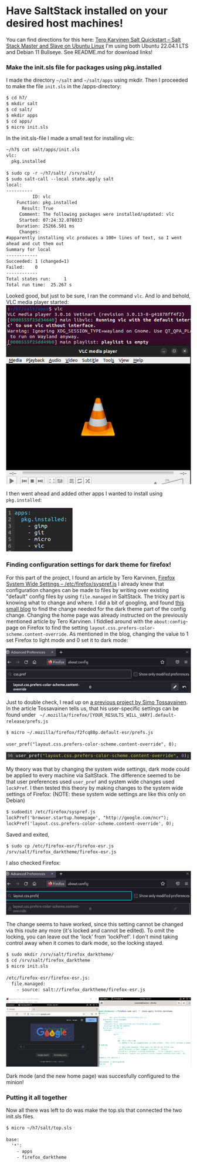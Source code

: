 # Have SaltStack installed on your desired host machines!

You can find directions for this here: [Tero Karvinen Salt Quickstart – Salt Stack Master and Slave on Ubuntu Linux](https://terokarvinen.com/2018/salt-quickstart-salt-stack-master-and-slave-on-ubuntu-linux/)
I'm using both Ubuntu 22.04.1 LTS and Debian 11 Bullseye. See README.md for download links!

### Make the init.sls file for packages using pkg.installed

I made the directory `~/salt` and `~/salt/apps` using mkdir. Then I proceeded to make the file `init.sls` in the /apps-directory:

```
$ cd h7/
$ mkdir salt
$ cd salt/
$ mkdir apps
$ cd apps/
$ micro init.sls

```

In the init.sls-file I made a small test for installing vlc:

```
~/h7$ cat salt/apps/init.sls 
vlc:
  pkg.installed

$ sudo cp -r ~/h7/salt/ /srv/salt/
$ sudo salt-call --local state.apply salt
local:
----------
          ID: vlc
    Function: pkg.installed
      Result: True
     Comment: The following packages were installed/updated: vlc
     Started: 07:24:32.078033
    Duration: 25266.501 ms
     Changes:   
#apparently installing vlc produces a 100+ lines of text, so I went ahead and cut them out
Summary for local
------------
Succeeded: 1 (changed=1)
Failed:    0
------------
Total states run:     1
Total run time:  25.267 s

```

Looked good, but just to be sure, I ran the command `vlc`. And lo and behold, VLC media player started:
![vlc](1.png)

I then went ahead and added other apps I wanted to install using `pkg.installed`:

![initial init.sls](2.png)

### Finding configuration settings for dark theme for firefox!

For this part of the project, I found an article by Tero Karvinen, [Firefox System Wide Settings – /etc/firefox/syspref.js](https://terokarvinen.com/2016/firefox-system-wide-settings-etcfirefoxsyspref-js/)
I already knew that configuration changes can be made to files by writing over existing "default" config files by using `file.managed` in SaltStack.
The tricky part is knowing what to change and where. I did a bit of googling, and found [this small blog](https://hidde.blog/use-firefox-with-a-dark-theme-without-triggering-dark-themes-on-websites/) to find the change needed for the dark theme part of the config change. Changing the home page was already instructed on the previously mentioned article by Tero Karvinen.
I fiddled around with the `about:config`-page on Firefox to find the setting `layout.css.prefers-color-scheme.content-override`. As mentioned in the blog, changing the value to 1 set Firefox to light mode and 0 set it to dark mode:

![dark mode in about:config](3.png)

Just to double check, I read up on [a previous project by Simo Tossavainen](https://simotossavainen.wordpress.com/2021/05/19/h7-oma-moduli/). In the article Tossavainen tells us, that his user-specific settings can be found under  ` ~/.mozilla/firefox/[YOUR_RESULTS_WILL_VARY].default-release/prefs.js`

```
$ micro ~/.mozilla/firefox/f2fcq80p.default-esr/prefs.js

user_pref("layout.css.prefers-color-scheme.content-override", 0);

```

![user_prefs](4.png)

My theory was that by changing the system wide settings, dark mode could be applied to every machine via SaltStack. The difference seemed to be that user preferences used `user_pref` and system wide changes used `lockPref`. I then tested this theory by making changes to the system wide settings of Firefox:
(NOTE: these system wide settings are like this only on Debian)
```
$ sudoedit /etc/firefox/syspref.js
lockPref('browser.startup.homepage', "http://google.com/ncr");
lockPref('layout.css.prefers-color-scheme.content-override', 0);
```
Saved and exited,
```
$ sudo cp /etc/firefox-esr/firefox-esr.js /srv/salt/firefox_darktheme/firefox-esr.js
```
I also checked Firefox:

![firefox setting locked](5.png)

The change seems to have worked, since this setting cannot be changed via this route any more (it's locked and cannot be edited). To omit the locking, you can leave out the 'lock' from 'lockPref'. I don't mind taking control away when it comes to dark mode, so the locking stayed.

```
$ sudo mkdir /srv/salt/firefox_darktheme/
$ cd /srv/salt/firefox_darktheme
$ micro init.sls
    
/etc/firefox-esr/firefox-esr.js:
  file.managed:
    - source: salt://firefox_darktheme/firefox-esr.js
```

![minion and master side by side](6.png)

Dark mode (and the new home page) was succesfully configured to the minion!

### Putting it all together

Now all there was left to do was make the top.sls that connected the two init.sls files.

```
$ micro ~/h7/salt/top.sls

base:
  '*':
    - apps
    - firefox_darktheme

```
